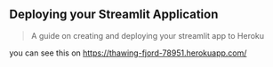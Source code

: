 ## Deploying your Streamlit Application
> A guide on creating and deploying your streamlit app to Heroku 

you can see this on 
https://thawing-fjord-78951.herokuapp.com/
